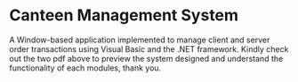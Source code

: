 # Canteen Management System
A Window-based application implemented to manage client and server order transactions using Visual Basic and the .NET framework.
Kindly check out the two pdf above to preview the system designed and understand the functionality of each modules, thank you. 
